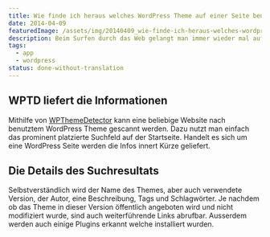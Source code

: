 ```yaml
---
title: Wie finde ich heraus welches WordPress Theme auf einer Seite benutzt wird?
date: 2014-04-09
featuredImage: /assets/img/20140409_wie-finde-ich-heraus-welches-wordpress-theme-auf-einer-seite-benutzt-wird.jpg
description: Beim Surfen durch das Web gelangt man immer wieder mal auf eine Website welche mit einem ansprechenden Design ausgestattet ist. Nutzt man WordPress und vermutet, dass gefundene Seite ebenfalls mit WordPress läuft, wäre es doch nützlich rasch herauszufinden welches Theme eingesetzt wird – nicht?
tags:
  - app
  - wordpress
status: done-without-translation
---
```

## WPTD liefert die Informationen

Mithilfe von [WPThemeDetector](http://www.wpthemedetector.com/) kann eine beliebige Website nach benutztem WordPress Theme gescannt werden. Dazu nutzt man einfach das prominent platzierte Suchfeld auf der Startseite. Handelt es sich um eine WordPress Seite werden die Infos innert Kürze geliefert.

## Die Details des Suchresultats

Selbstverständlich wird der Name des Themes, aber auch verwendete Version, der Autor, eine Beschreibung, Tags und Schlagwörter. Je nachdem ob das Theme in dieser Version öffentlich angeboten wird und nicht modifiziert wurde, sind auch weiterführende Links abrufbar. Ausserdem werden auch einige Plugins erkannt welche installiert wurden.

